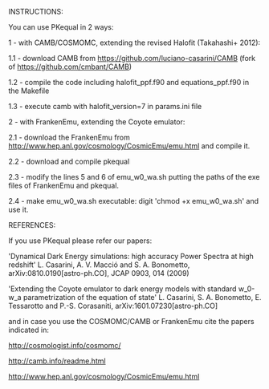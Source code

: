 INSTRUCTIONS:

You can use PKequal in 2 ways:

1 - with CAMB/COSMOMC, extending the revised Halofit (Takahashi+ 2012):

1.1 - download CAMB from https://github.com/luciano-casarini/CAMB (fork of https://github.com/cmbant/CAMB)

1.2 - compile the code including halofit_ppf.f90 and equations_ppf.f90 in the Makefile

1.3 - execute camb with halofit_version=7 in params.ini file

2 - with FrankenEmu, extending the Coyote emulator:

2.1 - download the FrankenEmu from http://www.hep.anl.gov/cosmology/CosmicEmu/emu.html and compile it.

2.2 - download and compile pkequal

2.3 - modify the lines 5 and 6 of emu_w0_wa.sh putting the paths of the exe files of FrankenEmu and pkequal.

2.4 - make emu_w0_wa.sh executable: digit 'chmod +x emu_w0_wa.sh' and use it.

REFERENCES:

If you use PKequal please refer our papers:

'Dynamical Dark Energy simulations: high accuracy Power Spectra at high redshift' L. Casarini, A. V. Macció and S. A. Bonometto, arXiv:0810.0190[astro-ph.CO], JCAP 0903, 014 (2009)

'Extending the Coyote emulator to dark energy models with standard w_0-w_a parametrization of the equation of state' L. Casarini, S. A. Bonometto, E. Tessarotto and P.-S. Corasaniti, arXiv:1601.07230[astro-ph.CO]

and in case you use the COSMOMC/CAMB or FrankenEmu cite the papers indicated in:

http://cosmologist.info/cosmomc/

http://camb.info/readme.html

http://www.hep.anl.gov/cosmology/CosmicEmu/emu.html
